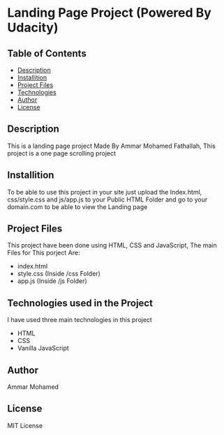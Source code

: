 # Landing Page Project (Powered By Udacity)

## Table of Contents

- [Description](#description)
- [Installition](#installition)
- [Project Files](#Project-files)
- [Technologies](#Technologies-used-in-the-Project)
- [Author](#Author)
- [License](#License)

## Description

This is a landing page project Made By Ammar Mohamed Fathallah, This project is a one page scrolling project

## Installition

To be able to use this project in your site just upload the Index.html, css/style.css and js/app.js to your Public HTML Folder and go to your domain.com to be able to view the Landing page

## Project Files

This project have been done using HTML, CSS and JavaScript, The main Files for This porject Are:

- index.html
- style.css (Inside /css Folder)
- app.js (Inside /js Folder)

## Technologies used in the Project

I have used three main technologies in this project

- HTML
- CSS
- Vanilla JavaScript

## Author

Ammar Mohamed

## License

MIT License
